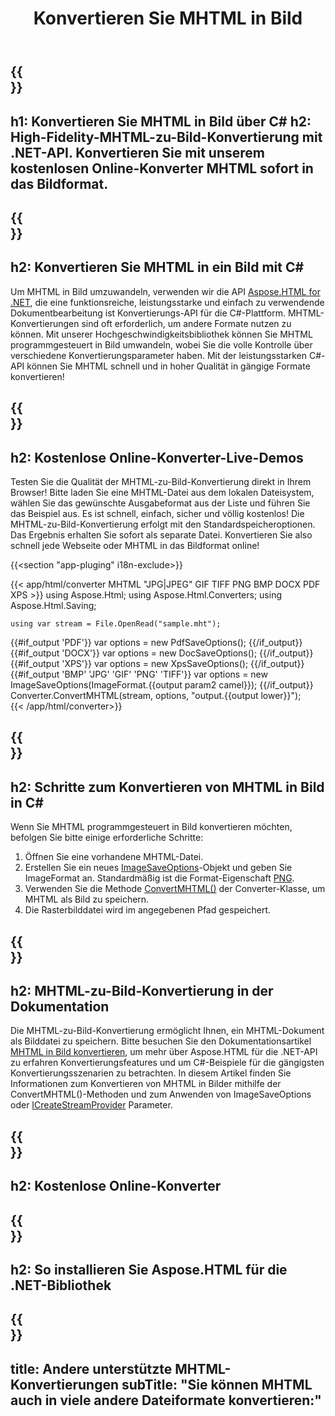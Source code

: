 ﻿---
translation: true
template: /templates/_template-conversion-child.md
title: Konvertieren Sie MHTML in Bild
description: Konvertieren Sie MHTML in C# in Bild. Verwenden Sie einfach die Konverter-API innerhalb von ASP.NET oder einer beliebigen .NET-Anwendung. Probieren Sie den MHTML to Image Converter kostenlos online aus!
url: /net/conversion/mhtml-to-image/
family: html
platformtag: net
feature: conversion
informat: MHTML
outformat: Image
otherformats: DOCX PDF XPS BMP GIF JPEG PNG TIFF
---

{{<section banner>}}
---
h1: Konvertieren Sie MHTML in Bild über C#
h2: High-Fidelity-MHTML-zu-Bild-Konvertierung mit .NET-API. Konvertieren Sie mit unserem kostenlosen Online-Konverter MHTML sofort in das Bildformat.
---

{{<section overview>}}
---
h2: Konvertieren Sie MHTML in ein Bild mit C#
---

Um MHTML in Bild umzuwandeln, verwenden wir die API [Aspose.HTML for .NET](https://products.aspose.com/html/net/), die eine funktionsreiche, leistungsstarke und einfach zu verwendende Dokumentbearbeitung ist Konvertierungs-API für die C#-Plattform. MHTML-Konvertierungen sind oft erforderlich, um andere Formate nutzen zu können. Mit unserer Hochgeschwindigkeitsbibliothek können Sie MHTML programmgesteuert in Bild umwandeln, wobei Sie die volle Kontrolle über verschiedene Konvertierungsparameter haben. Mit der leistungsstarken C#-API können Sie MHTML schnell und in hoher Qualität in gängige Formate konvertieren!

{{<section demos>}}
---
h2: Kostenlose Online-Konverter-Live-Demos
---

Testen Sie die Qualität der MHTML-zu-Bild-Konvertierung direkt in Ihrem Browser! Bitte laden Sie eine MHTML-Datei aus dem lokalen Dateisystem, wählen Sie das gewünschte Ausgabeformat aus der Liste und führen Sie das Beispiel aus. Es ist schnell, einfach, sicher und völlig kostenlos! Die MHTML-zu-Bild-Konvertierung erfolgt mit den Standardspeicheroptionen. Das Ergebnis erhalten Sie sofort als separate Datei. Konvertieren Sie also schnell jede Webseite oder MHTML in das Bildformat online!

{{<section "app-pluging" i18n-exclude>}}

{{< app/html/converter MHTML "JPG|JPEG" GIF TIFF PNG BMP DOCX PDF XPS >}}
using Aspose.Html;
using Aspose.Html.Converters;
using Aspose.Html.Saving;

    using var stream = File.OpenRead("sample.mht");
{{#if_output 'PDF'}}
    var options = new PdfSaveOptions();
{{/if_output}}
{{#if_output 'DOCX'}}
    var options = new DocSaveOptions();
{{/if_output}}
{{#if_output 'XPS'}}
    var options = new XpsSaveOptions();
{{/if_output}}
{{#if_output 'BMP' 'JPG' 'GIF' 'PNG' 'TIFF'}}
    var options = new ImageSaveOptions(ImageFormat.{{output param2 camel}});
{{/if_output}}
    Converter.ConvertMHTML(stream, options, "output.{{output lower}}");   
{{< /app/html/converter>}} 


{{<section steps>}}
---
h2: Schritte zum Konvertieren von MHTML in Bild in C#
---

Wenn Sie MHTML programmgesteuert in Bild konvertieren möchten, befolgen Sie bitte einige erforderliche Schritte:
1. Öffnen Sie eine vorhandene MHTML-Datei.
1. Erstellen Sie ein neues [ImageSaveOptions](https://apireference.aspose.com/html/net/aspose.html.saving/imagesaveoptions)-Objekt und geben Sie ImageFormat an. Standardmäßig ist die Format-Eigenschaft [PNG](https://apireference.aspose.com/html/net/aspose.html.rendering.image/imageformat).
1. Verwenden Sie die Methode [ConvertMHTML()](https://apireference.aspose.com/html/net/aspose.html.converters/converter/convertmhtml/) der Converter-Klasse, um MHTML als Bild zu speichern.
1. Die Rasterbilddatei wird im angegebenen Pfad gespeichert.




{{<section documentation>}}
---
h2: MHTML-zu-Bild-Konvertierung in der Dokumentation
---

Die MHTML-zu-Bild-Konvertierung ermöglicht Ihnen, ein MHTML-Dokument als Bilddatei zu speichern. Bitte besuchen Sie den Dokumentationsartikel [MHTML in Bild konvertieren](https://docs.aspose.com/html/net/converting-between-formats/mhtml-to-image/), um mehr über Aspose.HTML für die .NET-API zu erfahren Konvertierungsfeatures und um C#-Beispiele für die gängigsten Konvertierungsszenarien zu betrachten. In diesem Artikel finden Sie Informationen zum Konvertieren von MHTML in Bilder mithilfe der ConvertMHTML()-Methoden und zum Anwenden von ImageSaveOptions oder [ICreateStreamProvider](https://apireference.aspose.com/html/net/aspose.html.io/icreatestreamprovider) Parameter.

{{<section online-converters>}}
---
h2: Kostenlose Online-Konverter
---

{{<section get-started>}}
---
h2: So installieren Sie Aspose.HTML für die .NET-Bibliothek
---

{{<section other-conversions>}}
---
title: Andere unterstützte MHTML-Konvertierungen
subTitle: "Sie können MHTML auch in viele andere Dateiformate konvertieren:"
---